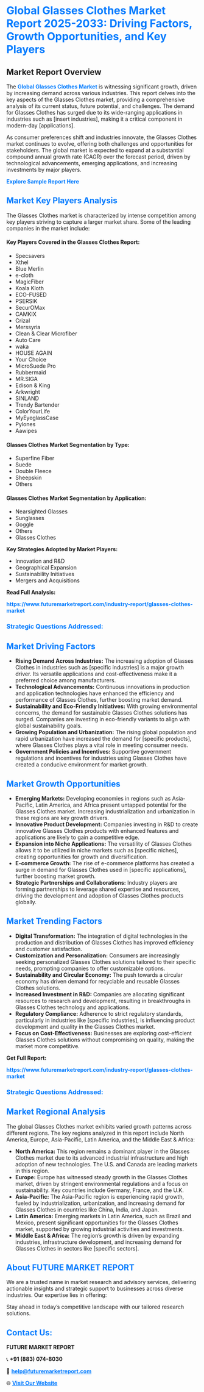 <h1 style="color: #007BFF;">Global Glasses Clothes Market Report 2025-2033: Driving Factors, Growth Opportunities, and Key Players</h1>

<section id="overview">
<h2>Market Report Overview</h2>
<p>The <a href="https://www.futuremarketreport.com/industry-report/glasses-clothes-market" style="color: #007BFF; text-decoration: none;"><strong>Global Glasses Clothes Market</strong></a> is witnessing significant growth, driven by increasing demand across various industries. This report delves into the key aspects of the Glasses Clothes market, providing a comprehensive analysis of its current status, future potential, and challenges. The demand for Glasses Clothes has surged due to its wide-ranging applications in industries such as [insert industries], making it a critical component in modern-day [applications].</p>
<p>As consumer preferences shift and industries innovate, the Glasses Clothes market continues to evolve, offering both challenges and opportunities for stakeholders. The global market is expected to expand at a substantial compound annual growth rate (CAGR) over the forecast period, driven by technological advancements, emerging applications, and increasing investments by major players.</p>
</section>

<section id="overview">
<p><a href="https://www.futuremarketreport.com/request-sample/reportId=112440" style="color: #007BFF; text-decoration: none;"><strong>Explore Sample Report Here</strong></a></p>
</section>

<section id="key-players">
<h2 style="color: #007BFF;">Market Key Players Analysis</h2>
<p>The Glasses Clothes market is characterized by intense competition among key players striving to capture a larger market share. Some of the leading companies in the market include:</p>
<h4>Key Players Covered in the Glasses Clothes Report:</h4>
<ul><li>Specsavers</li><li>Xthel</li><li>Blue Merlin</li><li>e-cloth</li><li>MagicFiber</li><li>Koala Kloth</li><li>ECO-FUSED</li><li>PSERSIK</li><li>SecurOMax</li><li>CAMKIX</li><li>Crizal</li><li>Merssyria</li><li>Clean &amp; Clear Microfiber</li><li>Auto Care</li><li>waka</li><li>HOUSE AGAIN</li><li>Your Choice</li><li>MicroSuede Pro</li><li>Rubbermaid</li><li>MR.SIGA</li><li>Edison &amp; King</li><li>Arkwright</li><li>SINLAND</li><li>Trendy Bartender</li><li>ColorYourLife</li><li>MyEyeglassCase</li><li>Pylones</li><li>Aawipes</li></ul>
<h4>Glasses Clothes Market Segmentation by Type:</h4>
<ul><li>Superfine Fiber</li><li>Suede</li><li>Double Fleece</li><li>Sheepskin</li><li>Others</li></ul>

<h4>Glasses Clothes Market Segmentation by Application:</h4>
<ul><li>Nearsighted Glasses</li><li>Sunglasses</li><li>Goggle</li><li>Others</li><li>Glasses Clothes</li></ul>
<p><strong>Key Strategies Adopted by Market Players:</strong></p>
<ul>
<li>Innovation and R&D</li>
<li>Geographical Expansion</li>
<li>Sustainability Initiatives</li>
<li>Mergers and Acquisitions</li>
</ul>
</section>

<section>
<p><strong>Read Full Analysis: </strong></p><a href="https://www.futuremarketreport.com/industry-report/glasses-clothes-market" style="color: #007BFF; text-decoration: none;"><strong>https://www.futuremarketreport.com/industry-report/glasses-clothes-market</strong></a>
<h3 style="color: #007BFF;">Strategic Questions Addressed:</h3>
</section>

<section id="driving-factors">
<h2 style="color: #007BFF;">Market Driving Factors</h2>
<ul>
<li><strong>Rising Demand Across Industries:</strong> The increasing adoption of Glasses Clothes in industries such as [specific industries] is a major growth driver. Its versatile applications and cost-effectiveness make it a preferred choice among manufacturers.</li>
<li><strong>Technological Advancements:</strong> Continuous innovations in production and application technologies have enhanced the efficiency and performance of Glasses Clothes, further boosting market demand.</li>
<li><strong>Sustainability and Eco-Friendly Initiatives:</strong> With growing environmental concerns, the demand for sustainable Glasses Clothes solutions has surged. Companies are investing in eco-friendly variants to align with global sustainability goals.</li>
<li><strong>Growing Population and Urbanization:</strong> The rising global population and rapid urbanization have increased the demand for [specific products], where Glasses Clothes plays a vital role in meeting consumer needs.</li>
<li><strong>Government Policies and Incentives:</strong> Supportive government regulations and incentives for industries using Glasses Clothes have created a conducive environment for market growth.</li>
</ul>
</section>

<section id="growth-opportunities">
<h2 style="color: #007BFF;">Market Growth Opportunities</h2>
<ul>
<li><strong>Emerging Markets:</strong> Developing economies in regions such as Asia-Pacific, Latin America, and Africa present untapped potential for the Glasses Clothes market. Increasing industrialization and urbanization in these regions are key growth drivers.</li>
<li><strong>Innovative Product Development:</strong> Companies investing in R&D to create innovative Glasses Clothes products with enhanced features and applications are likely to gain a competitive edge.</li>
<li><strong>Expansion into Niche Applications:</strong> The versatility of Glasses Clothes allows it to be utilized in niche markets such as [specific niches], creating opportunities for growth and diversification.</li>
<li><strong>E-commerce Growth:</strong> The rise of e-commerce platforms has created a surge in demand for Glasses Clothes used in [specific applications], further boosting market growth.</li>
<li><strong>Strategic Partnerships and Collaborations:</strong> Industry players are forming partnerships to leverage shared expertise and resources, driving the development and adoption of Glasses Clothes products globally.</li>
</ul>
</section>

<section id="trending-factors">
<h2 style="color: #007BFF;">Market Trending Factors</h2>
<ul>
<li><strong>Digital Transformation:</strong> The integration of digital technologies in the production and distribution of Glasses Clothes has improved efficiency and customer satisfaction.</li>
<li><strong>Customization and Personalization:</strong> Consumers are increasingly seeking personalized Glasses Clothes solutions tailored to their specific needs, prompting companies to offer customizable options.</li>
<li><strong>Sustainability and Circular Economy:</strong> The push towards a circular economy has driven demand for recyclable and reusable Glasses Clothes solutions.</li>
<li><strong>Increased Investment in R&D:</strong> Companies are allocating significant resources to research and development, resulting in breakthroughs in Glasses Clothes technology and applications.</li>
<li><strong>Regulatory Compliance:</strong> Adherence to strict regulatory standards, particularly in industries like [specific industries], is influencing product development and quality in the Glasses Clothes market.</li>
<li><strong>Focus on Cost-Effectiveness:</strong> Businesses are exploring cost-efficient Glasses Clothes solutions without compromising on quality, making the market more competitive.</li>
</ul>
</section>

<section>
<p><strong>Get Full Report: </strong></p><a href="https://www.futuremarketreport.com/industry-report/glasses-clothes-market" style="color: #007BFF; text-decoration: none;"><strong>https://www.futuremarketreport.com/industry-report/glasses-clothes-market</strong></a>
<h3 style="color: #007BFF;">Strategic Questions Addressed:</h3>
</section>


<section id="regional-analysis">
<h2 style="color: #007BFF;">Market Regional Analysis</h2>
<p>The global Glasses Clothes market exhibits varied growth patterns across different regions. The key regions analyzed in this report include North America, Europe, Asia-Pacific, Latin America, and the Middle East & Africa:</p>
<ul>
<li><strong>North America:</strong> This region remains a dominant player in the Glasses Clothes market due to its advanced industrial infrastructure and high adoption of new technologies. The U.S. and Canada are leading markets in this region.</li>
<li><strong>Europe:</strong> Europe has witnessed steady growth in the Glasses Clothes market, driven by stringent environmental regulations and a focus on sustainability. Key countries include Germany, France, and the U.K.</li>
<li><strong>Asia-Pacific:</strong> The Asia-Pacific region is experiencing rapid growth, fueled by industrialization, urbanization, and increasing demand for Glasses Clothes in countries like China, India, and Japan.</li>
<li><strong>Latin America:</strong> Emerging markets in Latin America, such as Brazil and Mexico, present significant opportunities for the Glasses Clothes market, supported by growing industrial activities and investments.</li>
<li><strong>Middle East & Africa:</strong> The region’s growth is driven by expanding industries, infrastructure development, and increasing demand for Glasses Clothes in sectors like [specific sectors].</li>
</ul>
</section>

<footer>
<h2 style="color: #007BFF;">About FUTURE MARKET REPORT</h2>
<p>We are a trusted name in market research and advisory services, delivering actionable insights and strategic support to businesses across diverse industries. Our expertise lies in offering:</p>

<p>Stay ahead in today’s competitive landscape with our tailored research solutions.</p>

<h2 style="color: #007BFF;">Contact Us:</h2>
<p><strong>FUTURE MARKET REPORT</strong></p>
<p>📞 <strong>+91 (883) 074-8030</strong></p>
<p>📧 <strong><a href="mailto:help@futuremarketreport.com" style="color: #007BFF;">help@futuremarketreport.com</a></strong></p>
<p>🌐 <strong><a href="https://www.futuremarketreport.com/" style="color: #007BFF;">Visit Our Website</a></strong></p>
</footer>